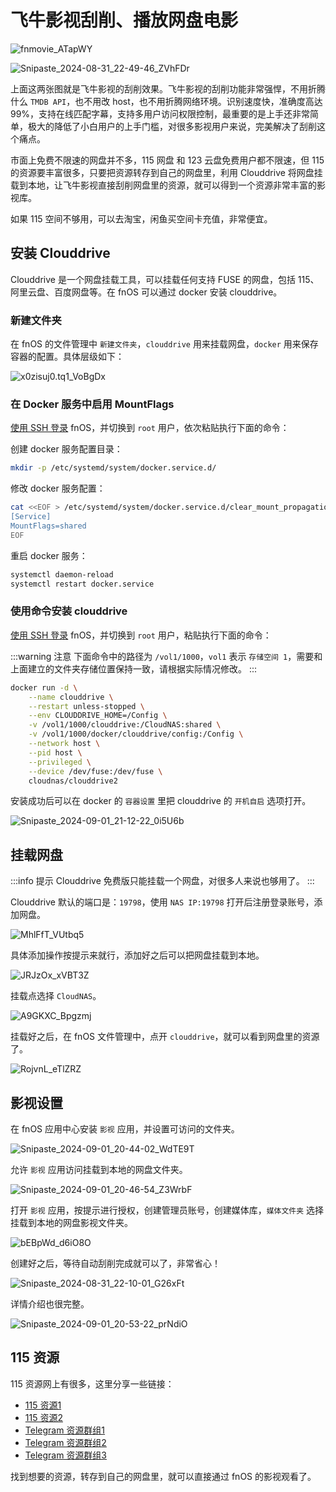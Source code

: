 # 飞牛影视刮削、播放网盘电影

![fnmovie_ATapWY](https://img-1255332810.cos.ap-chengdu.myqcloud.com/fnmovie_ATapWY.jpg)

![Snipaste_2024-08-31_22-49-46_ZVhFDr](https://img-1255332810.cos.ap-chengdu.myqcloud.com/Snipaste_2024-08-31_22-49-46_ZVhFDr.jpg)

上面这两张图就是飞牛影视的刮削效果。飞牛影视的刮削功能非常强悍，不用折腾什么 `TMDB API`，也不用改 host，也不用折腾网络环境。识别速度快，准确度高达 99%，支持在线匹配字幕，支持多用户访问权限控制，最重要的是上手还非常简单，极大的降低了小白用户的上手门槛，对很多影视用户来说，完美解决了刮削这个痛点。

市面上免费不限速的网盘并不多，115 网盘 和 123 云盘免费用户都不限速，但 115 的资源要丰富很多，只要把资源转存到自己的网盘里，利用 Clouddrive 将网盘挂载到本地，让飞牛影视直接刮削网盘里的资源，就可以得到一个资源非常丰富的影视库。

如果 115 空间不够用，可以去淘宝，闲鱼买空间卡充值，非常便宜。

## 安装 Clouddrive

Clouddrive 是一个网盘挂载工具，可以挂载任何支持 FUSE 的网盘，包括 115、阿里云盘、百度网盘等。在 fnOS 可以通过 docker 安装 clouddrive。

### 新建文件夹

在 fnOS 的文件管理中 `新建文件夹`，`clouddrive` 用来挂载网盘，`docker` 用来保存容器的配置。具体层级如下：

![x0zisuj0.tq1_VoBgDx](https://img-1255332810.cos.ap-chengdu.myqcloud.com/x0zisuj0.tq1_VoBgDx.png)

### 在 Docker 服务中启用 MountFlags

[使用 SSH 登录](/fnos/ssh.md) fnOS，并切换到 `root` 用户，依次粘贴执行下面的命令：

创建 docker 服务配置目录：
```sh
mkdir -p /etc/systemd/system/docker.service.d/
```

修改 docker 服务配置：
```sh
cat <<EOF > /etc/systemd/system/docker.service.d/clear_mount_propagation_flags.conf
[Service]
MountFlags=shared
EOF
```

重启 docker 服务：
```sh
systemctl daemon-reload
systemctl restart docker.service
```

### 使用命令安装 clouddrive

[使用 SSH 登录](/fnos/ssh.md) fnOS，并切换到 `root` 用户，粘贴执行下面的命令：

:::warning 注意
下面命令中的路径为 `/vol1/1000`，`vol1` 表示 `存储空间 1`，需要和上面建立的文件夹存储位置保持一致，请根据实际情况修改。
:::

```sh
docker run -d \
    --name clouddrive \
    --restart unless-stopped \
    --env CLOUDDRIVE_HOME=/Config \
    -v /vol1/1000/clouddrive:/CloudNAS:shared \
    -v /vol1/1000/docker/clouddrive/config:/Config \
    --network host \
    --pid host \
    --privileged \
    --device /dev/fuse:/dev/fuse \
    cloudnas/clouddrive2
```

安装成功后可以在 docker 的 `容器设置` 里把 clouddrive 的 `开机自启` 选项打开。

![Snipaste_2024-09-01_21-12-22_0i5U6b](https://img-1255332810.cos.ap-chengdu.myqcloud.com/Snipaste_2024-09-01_21-12-22_0i5U6b.jpg)

## 挂载网盘

:::info 提示
Clouddrive 免费版只能挂载一个网盘，对很多人来说也够用了。
:::

Clouddrive 默认的端口是：`19798`，使用 `NAS IP:19798` 打开后注册登录账号，添加网盘。

![MhlFfT_VUtbq5](https://img-1255332810.cos.ap-chengdu.myqcloud.com/MhlFfT_VUtbq5.png)

具体添加操作按提示来就行，添加好之后可以把网盘挂载到本地。

![JRJzOx_xVBT3Z](https://img-1255332810.cos.ap-chengdu.myqcloud.com/JRJzOx_xVBT3Z.png)

挂载点选择 `CloudNAS`。

![A9GKXC_Bpgzmj](https://img-1255332810.cos.ap-chengdu.myqcloud.com/A9GKXC_Bpgzmj.png)

挂载好之后，在 fnOS 文件管理中，点开 `clouddrive`，就可以看到网盘里的资源了。

![RojvnL_eTlZRZ](https://img-1255332810.cos.ap-chengdu.myqcloud.com/RojvnL_eTlZRZ.png)

## 影视设置

在 fnOS 应用中心安装 `影视` 应用，并设置可访问的文件夹。

![Snipaste_2024-09-01_20-44-02_WdTE9T](https://img-1255332810.cos.ap-chengdu.myqcloud.com/Snipaste_2024-09-01_20-44-02_WdTE9T.jpg)

允许 `影视` 应用访问挂载到本地的网盘文件夹。

![Snipaste_2024-09-01_20-46-54_Z3WrbF](https://img-1255332810.cos.ap-chengdu.myqcloud.com/Snipaste_2024-09-01_20-46-54_Z3WrbF.jpg)

打开 `影视` 应用，按提示进行授权，创建管理员账号，创建媒体库，`媒体文件夹` 选择挂载到本地的网盘影视文件夹。

![bEBpWd_d6iO8O](https://img-1255332810.cos.ap-chengdu.myqcloud.com/bEBpWd_d6iO8O.png)

创建好之后，等待自动刮削完成就可以了，非常省心！

![Snipaste_2024-08-31_22-10-01_G26xFt](https://img-1255332810.cos.ap-chengdu.myqcloud.com/Snipaste_2024-08-31_22-10-01_G26xFt.jpg)

详情介绍也很完整。

![Snipaste_2024-09-01_20-53-22_prNdiO](https://img-1255332810.cos.ap-chengdu.myqcloud.com/Snipaste_2024-09-01_20-53-22_prNdiO.jpg)

## 115 资源

115 资源网上有很多，这里分享一些链接：

- [115 资源1](https://docs.qq.com/sheet/DQmlyUG1zdmZwVkdl?tab=BB08J2)
- [115 资源2](https://docs.qq.com/smartsheet/DU0JQR3lkS1huck9U)
- [Telegram 资源群组1](https://t.me/hao115)
- [Telegram 资源群组2](https://t.me/Resources115_SFW)
- [Telegram 资源群组3](https://t.me/vip115hot)

找到想要的资源，转存到自己的网盘里，就可以直接通过 fnOS 的影视观看了。